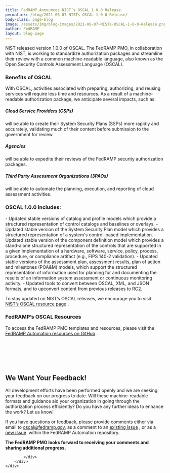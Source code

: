 ```yaml
---
title: FedRAMP Announces NIST’s OSCAL 1.0.0 Release
permalink: /blog/2021-06-07-NISTs-OSCAL-1-0-0-Release/
body-class: page-blog
image: /assets/img/blog-images/2021-06-07-NISTs-OSCAL-1-0-0-Release.png
author: FedRAMP
layout: blog-page
---
```

NIST released version 1.0.0 of OSCAL. The FedRAMP PMO, in collaboration with NIST, is working to standardize authorization packages and streamline their review with a common machine-readable language, also known as the Open Security Controls Assessment Language (OSCAL).

<H3>Benefits of OSCAL</h3>
With OSCAL, activities associated with preparing, authorizing, and reusing services will require less time and resources. As a result of a machine-readable authorization package, we anticipate several impacts, such as:



<section class="fedramp-page-container" >
	<div class="full-row grid-row padding-2">
		<div class="full-col tablet:grid-col-4 desktop:grid-col-2">
			<div class="person-img-container">
				<img class="training-img" src="{{site.baseurl}}/assets/img/partners-cloud.svg" alt="">
			</div>
		</div>
		<div class="full-col tablet:grid-col-8 desktop:grid-col-10 margin-top-4  tablet:margin-top-0">
			<h5 class="margin-top-0">Cloud Service Providers (CSPs)</h5>
			<p class="margin-top-0" style="margin-bottom: 0;">will be able to create their System Security Plans (SSPs) more rapidly and accurately, validating much of their content before submission to the government for review.</p>
				</div>
	</div><div class="full-row grid-row padding-2">
		<div class="full-col tablet:grid-col-4 desktop:grid-col-2">
			<div class="person-img-container">
				<img class="training-img" src="{{site.baseurl}}/assets/img/partners-agencies.svg" alt="">
			</div>
		</div>
		<div class="full-col tablet:grid-col-8 desktop:grid-col-10 margin-top-4 tablet:margin-top-0">
			<h5 class="margin-top-0">Agencies</h5>
			<p class="margin-top-0" style="margin-bottom: 0;">will be able to expedite their reviews of the FedRAMP security authorization packages.</p>
				</div>
	</div><div class="full-row grid-row padding-x-2">
		<div class="full-col tablet:grid-col-4 desktop:grid-col-2">
			<div class="person-img-container">
				<img class="training-img" src="{{site.baseurl}}/assets/img/partners-assessors.svg" alt="">
			</div>
		</div>
		<div class="full-col tablet:grid-col-8 desktop:grid-col-10 margin-top-4 tablet:margin-top-0">
			<h5 class="margin-top-0">Third Party Assessment Organizations (3PAOs)</h5>
			<p class="margin-top-0" style="margin-bottom: 0;">will be able to automate the planning, execution, and reporting of cloud assessment activities.</p>
				</div>
	</div>

</section>
							
					


<H3>OSCAL 1.0.0 includes:</h3>
- Updated stable versions of catalog and profile models which provide a structured representation of control catalogs and baselines or overlays.
- Updated stable version of the System Security Plan model which provides a structured representation of a system's control-based implementation.
- Updated stable version of the component definition model which provides a stand-alone structured representation of the controls that are supported in a given implementation of a hardware, software, service, policy, process, procedure, or compliance artifact (e.g., FIPS 140-2 validation).
- Updated stable versions of the assessment plan, assessment results, plan of action and milestones (POA&M) models, which support the structured representation of information used for planning for and documenting the results of an information system assessment or continuous monitoring activity.
- Updated tools to convert between OSCAL, XML, and JSON formats, and to upconvert content from previous releases to RC2.

To stay updated on NIST’s OSCAL releases, we encourage you to visit <a href="https://github.com/usnistgov/OSCAL/releases" target="_blank">NIST’s OSCAL resource page</a>&nbsp;<i class="fas fa-external-link-alt fa-sm"></i>.



<H3>FedRAMP’s OSCAL Resources</h3> 
To access the FedRAMP PMO templates and resources, please visit the <a href="https://github.com/GSA/fedramp-automation" target="_blank">FedRAMP Automation resources on GitHub</a> <i class="fas fa-external-link-alt fa-sm"></i>.



<section class="fedramp-page-container lightest-gray-bkg" style="padding-top:60px">
	<div class="grid-container padding-y-2" >
		<div class="full-row grid-row">
			<div class="full-col desktop:grid-col-12">
				<h2 style="padding-top:30px">We Want Your Feedback!</h2> 
<p>All development efforts have been performed openly and we are seeking your feedback on our progress to date. Will these machine-readable formats and guidance aid your organization in going through the authorization process efficiently? Do you have any further ideas to enhance the work? Let us know!</p>
<p>If you have questions or feedback, please provide comments either via email to <a href="mailto:oscal@fedramp.gov">oscal@fedramp.gov</a>, as a comment to an 
<a href="https://github.com/GSA/fedramp-automation/issues" target="_blank">existing issue</a>&nbsp;<i class="fas fa-external-link-alt fa-sm"></i>, or as a <a href="https://github.com/GSA/fedramp-automation/issues" target="_blank">new issue</a>&nbsp;<i class="fas fa-external-link-alt fa-sm"></i> within the FedRAMP Automation repository.</p>
<p><strong>The FedRAMP PMO looks forward to receiving your comments and sharing additional progress.</strong>
</p>


			</div>
		</div>
	</div>
</section>


